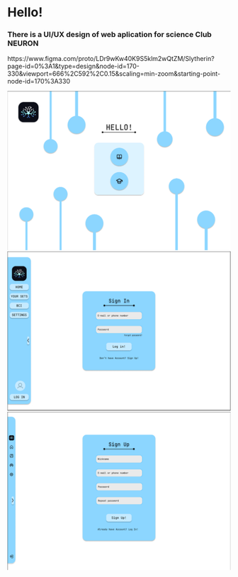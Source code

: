 <h1>Hello!</h1>

<h3>There is a UI/UX design of web aplication for science Club NEURON </h3>
<p>https://www.figma.com/proto/LDr9wKw40K9S5klm2wQtZM/Slytherin?page-id=0%3A1&type=design&node-id=170-330&viewport=666%2C592%2C0.15&scaling=min-zoom&starting-point-node-id=170%3A330</p>
<img src="landing_page.png" alt="Alt text" title="Optional title">
<img src="login.png" alt="Alt text" title="Optional title">
<img src="login2.png" alt="Alt text" title="Optional title">
